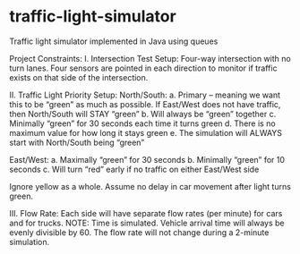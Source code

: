 # traffic-light-simulator
Traffic light simulator implemented in Java using queues

Project Constraints:
I. Intersection Test Setup: 
Four-way intersection with no turn lanes. Four sensors are pointed in each direction to monitor if traffic exists on that side of the intersection.

II. Traffic Light Priority Setup:
North/South:
a.	Primary – meaning we want this to be “green” as much as possible. If East/West does not have traffic, then North/South will STAY “green”
b.	Will always be “green” together
c.	Minimally “green” for 30 seconds each time it turns green
d.	There is no maximum value for how long it stays green
e.	The simulation will ALWAYS start with North/South being “green”

East/West:
a.	Maximally “green” for 30 seconds
b.	Minimally “green” for 10 seconds
c.	Will turn “red” early if no traffic on either East/West side

Ignore yellow as a whole. Assume no delay in car movement after light turns green.

III. Flow Rate:
Each side will have separate flow rates (per minute) for cars and for trucks. NOTE: Time is simulated. Vehicle arrival time will always be evenly divisible by 60. The flow rate will not change during a 2-minute simulation.


